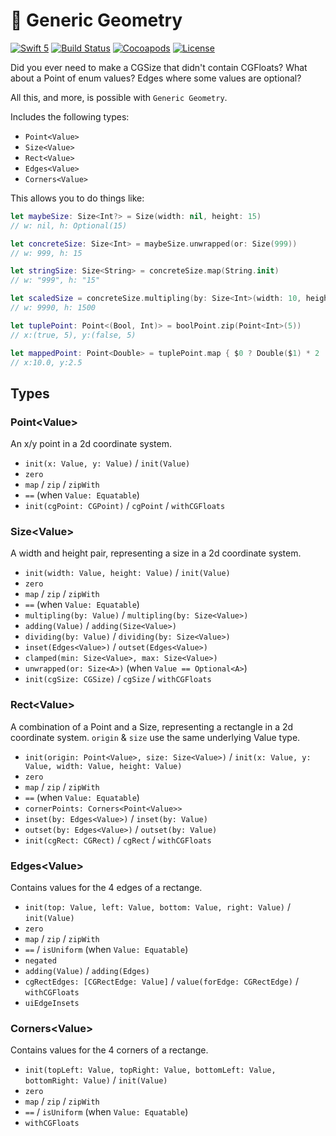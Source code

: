 # 📐 Generic Geometry

[![Swift 5](https://img.shields.io/badge/swift-5-ED523F.svg?style=flat)](https://swift.org/download/)
[![Build Status](https://travis-ci.com/shopgun/swift-generic-geometry.svg?branch=master)](https://travis-ci.com/shopgun/swift-generic-geometry)
[![Cocoapods](https://img.shields.io/cocoapods/v/shopgun-genericgeometry.svg)](http://cocoapods.org/pods/ShopGun-GenericGeometry)
[![License](http://img.shields.io/badge/license-MIT-brightgreen.svg)](LICENSE.md)

Did you ever need to make a CGSize that didn't contain CGFloats? What about a Point of enum values? Edges where some values are optional? 

All this, and more, is possible with `Generic Geometry`.

Includes the following types:

- `Point<Value>`
- `Size<Value>`
- `Rect<Value>`
- `Edges<Value>`
- `Corners<Value>`


This allows you to do things like:

```swift
let maybeSize: Size<Int?> = Size(width: nil, height: 15)
// w: nil, h: Optional(15)

let concreteSize: Size<Int> = maybeSize.unwrapped(or: Size(999))
// w: 999, h: 15

let stringSize: Size<String> = concreteSize.map(String.init)
// w: "999", h: "15"

let scaledSize = concreteSize.multipling(by: Size<Int>(width: 10, height: 100))
// w: 9990, h: 1500

let tuplePoint: Point<(Bool, Int)> = boolPoint.zip(Point<Int>(5))
// x:(true, 5), y:(false, 5)

let mappedPoint: Point<Double> = tuplePoint.map { $0 ? Double($1) * 2 : Double($1) / 2 }
// x:10.0, y:2.5
```

## Types

### Point\<Value\>

An x/y point in a 2d coordinate system.

- `init(x: Value, y: Value)` / `init(Value)`
- `zero`
- `map` / `zip` / `zipWith`
- `==` (when `Value: Equatable`)
- `init(cgPoint: CGPoint)` / `cgPoint` / `withCGFloats`


### Size\<Value\>

A width and height pair, representing a size in a 2d coordinate system.

- `init(width: Value, height: Value)` / `init(Value)`
- `zero`
- `map` / `zip` / `zipWith`
- `==` (when `Value: Equatable`)
- `multipling(by: Value)` / `multipling(by: Size<Value>)`
- `adding(Value)` / `adding(Size<Value>)`
- `dividing(by: Value)` / `dividing(by: Size<Value>)`
- `inset(Edges<Value>)` / `outset(Edges<Value>)`
- `clamped(min: Size<Value>, max: Size<Value>)`
- `unwrapped(or: Size<A>)` (when `Value == Optional<A>`)
- `init(cgSize: CGSize)` / `cgSize` / `withCGFloats`


### Rect\<Value\>

A combination of a Point and a Size, representing a rectangle in a 2d coordinate system. `origin` & `size` use the same underlying Value type.

- `init(origin: Point<Value>, size: Size<Value>)` / `init(x: Value, y: Value, width: Value, height: Value)`
- `zero`
- `map` / `zip` / `zipWith`
- `==` (when `Value: Equatable`)
- `cornerPoints: Corners<Point<Value>>`
- `inset(by: Edges<Value>)` / `inset(by: Value)`
- `outset(by: Edges<Value>)` / `outset(by: Value)`
- `init(cgRect: CGRect)` / `cgRect` / `withCGFloats`
 

### Edges\<Value\>

Contains values for the 4 edges of a rectange.

- `init(top: Value, left: Value, bottom: Value, right: Value)` / `init(Value)`
- `zero`
- `map` / `zip` / `zipWith`
- `==` / `isUniform` (when `Value: Equatable`)
- `negated`
- `adding(Value)` / `adding(Edges)`
- `cgRectEdges: [CGRectEdge: Value]` / `value(forEdge: CGRectEdge)` / `withCGFloats`
- `uiEdgeInsets`
 

### Corners\<Value\>

Contains values for the 4 corners of a rectange.

- `init(topLeft: Value, topRight: Value, bottomLeft: Value, bottomRight: Value)` / `init(Value)`
- `zero`
- `map` / `zip` / `zipWith`
- `==` / `isUniform` (when `Value: Equatable`)
- `withCGFloats`
